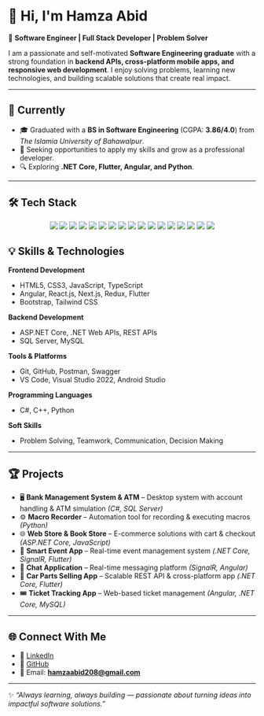 # 👋 Hi, I'm Hamza Abid  

🚀 **Software Engineer | Full Stack Developer | Problem Solver**  

I am a passionate and self-motivated **Software Engineering graduate** with a strong foundation in **backend APIs, cross-platform mobile apps, and responsive web development**. I enjoy solving problems, learning new technologies, and building scalable solutions that create real impact.  

---

## 🎯 Currently  
- 🎓 Graduated with a **BS in Software Engineering** (CGPA: **3.86/4.0**) from *The Islamia University of Bahawalpur*.  
- 💼 Seeking opportunities to apply my skills and grow as a professional developer.  
- 🔍 Exploring **.NET Core, Flutter, Angular, and Python**.  

---

## 🛠️ Tech Stack  

<div align="center">  

<!-- Languages -->
<img src="https://img.shields.io/badge/C%23-239120?style=for-the-badge&logo=c-sharp&logoColor=white" />
<img src="https://img.shields.io/badge/C++-00599C?style=for-the-badge&logo=c%2B%2B&logoColor=white" />
<img src="https://img.shields.io/badge/Python-3776AB?style=for-the-badge&logo=python&logoColor=white" />
<img src="https://img.shields.io/badge/JavaScript-F7DF1E?style=for-the-badge&logo=javascript&logoColor=black" />
<img src="https://img.shields.io/badge/TypeScript-3178C6?style=for-the-badge&logo=typescript&logoColor=white" />

<!-- Frameworks -->
<img src="https://img.shields.io/badge/.NET%20Core-512BD4?style=for-the-badge&logo=dotnet&logoColor=white" />
<img src="https://img.shields.io/badge/Angular-DD0031?style=for-the-badge&logo=angular&logoColor=white" />
<img src="https://img.shields.io/badge/Flutter-02569B?style=for-the-badge&logo=flutter&logoColor=white" />
<img src="https://img.shields.io/badge/React-20232A?style=for-the-badge&logo=react&logoColor=61DAFB" />
<img src="https://img.shields.io/badge/Tailwind_CSS-38B2AC?style=for-the-badge&logo=tailwind-css&logoColor=white" />

<!-- Databases -->
<img src="https://img.shields.io/badge/SQL%20Server-CC2927?style=for-the-badge&logo=microsoftsqlserver&logoColor=white" />
<img src="https://img.shields.io/badge/MySQL-4479A1?style=for-the-badge&logo=mysql&logoColor=white" />

<!-- Tools -->
<img src="https://img.shields.io/badge/Git-F05032?style=for-the-badge&logo=git&logoColor=white" />
<img src="https://img.shields.io/badge/GitHub-181717?style=for-the-badge&logo=github&logoColor=white" />
<img src="https://img.shields.io/badge/VS%20Code-0078D4?style=for-the-badge&logo=visual-studio-code&logoColor=white" />
<img src="https://img.shields.io/badge/Visual%20Studio-5C2D91?style=for-the-badge&logo=visual-studio&logoColor=white" />  
<img src="https://img.shields.io/badge/Figma-F24E1E?style=for-the-badge&logo=figma&logoColor=white" />  

</div>


## 💡 Skills & Technologies  

**Frontend Development**  
- HTML5, CSS3, JavaScript, TypeScript  
- Angular, React.js, Next.js, Redux, Flutter  
- Bootstrap, Tailwind CSS  

**Backend Development**  
- ASP.NET Core, .NET Web APIs, REST APIs  
- SQL Server, MySQL  

**Tools & Platforms**  
- Git, GitHub, Postman, Swagger  
- VS Code, Visual Studio 2022, Android Studio  

**Programming Languages**  
- C#, C++, Python  

**Soft Skills**  
- Problem Solving, Teamwork, Communication, Decision Making  

---

## 🏆 Projects  

- 🖥️ **Bank Management System & ATM** – Desktop system with account handling & ATM simulation *(C#, SQL Server)*  
- ⚙️ **Macro Recorder** – Automation tool for recording & executing macros *(Python)*  
- 🌐 **Web Store & Book Store** – E-commerce solutions with cart & checkout *(ASP.NET Core, JavaScript)*  
- 📱 **Smart Event App** – Real-time event management system *(.NET Core, SignalR, Flutter)*  
- 💬 **Chat Application** – Real-time messaging platform *(SignalR, Angular)*  
- 🚗 **Car Parts Selling App** – Scalable REST API & cross-platform app *(.NET Core, Flutter)*  
- 🎟️ **Ticket Tracking App** – Web-based ticket management *(Angular, .NET Core, MySQL)*  

---

## 🌐 Connect With Me  

- 💼 [LinkedIn](https://www.linkedin.com/in/hamza-abid-6a2770332)  
- 🐙 [GitHub](https://github.com/Hamza2136)  
- 📧 Email: **hamzaabid208@gmail.com**  

---

✨ *“Always learning, always building — passionate about turning ideas into impactful software solutions.”*  
